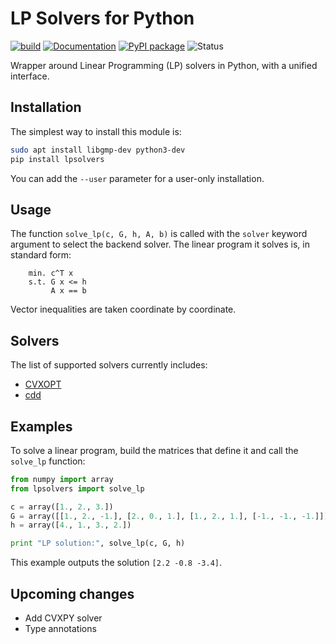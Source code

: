 # LP Solvers for Python

[![build](https://img.shields.io/github/workflow/status/stephane-caron/lpsolvers/CI)](https://github.com/stephane-caron/lpsolvers/actions)
[![Documentation](https://img.shields.io/badge/docs-online-brightgreen?logo=read-the-docs&style=flat)](https://scaron.info/doc/lpsolvers/)
[![PyPI package](https://img.shields.io/pypi/v/lpsolvers)](https://pypi.org/project/lpsolvers/)
![Status](https://img.shields.io/pypi/status/lpsolvers)

Wrapper around Linear Programming (LP) solvers in Python, with a unified
interface.

## Installation

The simplest way to install this module is:
```sh
sudo apt install libgmp-dev python3-dev
pip install lpsolvers
```
You can add the ``--user`` parameter for a user-only installation.

## Usage

The function ``solve_lp(c, G, h, A, b)`` is called with the ``solver`` keyword
argument to select the backend solver. The linear program it solves is, in
standard form:

```
    min. c^T x
    s.t. G x <= h
         A x == b
```

Vector inequalities are taken coordinate by coordinate.

## Solvers

The list of supported solvers currently includes:

- [CVXOPT](http://cvxopt.org/)
- [cdd](https://github.com/mcmtroffaes/pycddlib)

## Examples

To solve a linear program, build the matrices that define it and call the
``solve_lp`` function:

```python
from numpy import array
from lpsolvers import solve_lp

c = array([1., 2., 3.])
G = array([[1., 2., -1.], [2., 0., 1.], [1., 2., 1.], [-1., -1., -1.]])
h = array([4., 1., 3., 2.])

print "LP solution:", solve_lp(c, G, h)
```

This example outputs the solution ``[2.2 -0.8 -3.4]``.

## Upcoming changes

- Add CVXPY solver
- Type annotations
